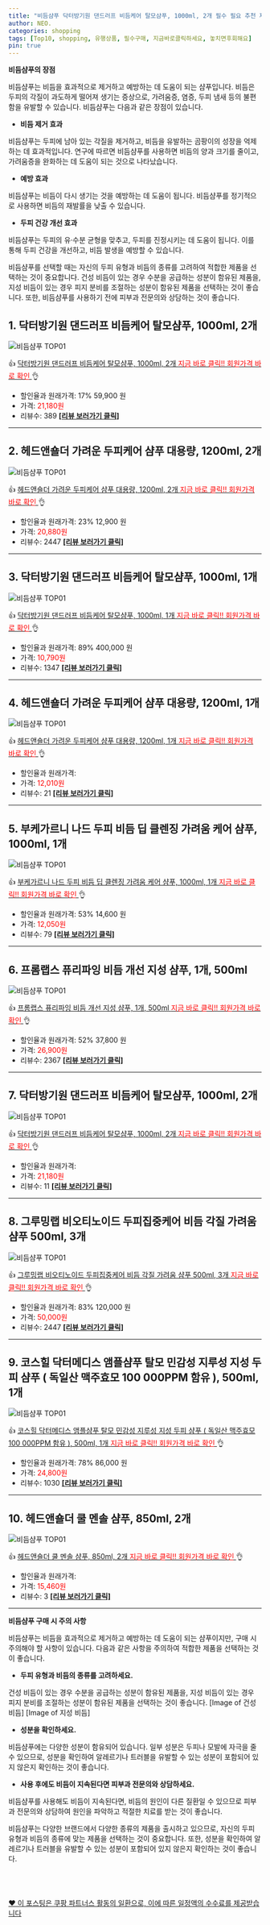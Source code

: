 ```yaml
---
title: "비듬샴푸 닥터방기원 댄드러프 비듬케어 탈모샴푸, 1000ml, 2개 필수 필요 추천 제품 비교 최저 가격 비교 장점 구매 후기 구매평"
author: NEO.
categories: shopping
tags: [Top10, shopping, 유행상품, 필수구매, 지금바로클릭하세요, 놓치면후회해요]
pin: true
---
```

**비듬샴푸의 장점**

비듬샴푸는 비듬을 효과적으로 제거하고 예방하는 데 도움이 되는 샴푸입니다. 비듬은 두피의 각질이 과도하게 떨어져 생기는 증상으로, 가려움증, 염증, 두피 냄새 등의 불편함을 유발할 수 있습니다. 비듬샴푸는 다음과 같은 장점이 있습니다.

* **비듬 제거 효과**

비듬샴푸는 두피에 남아 있는 각질을 제거하고, 비듬을 유발하는 곰팡이의 성장을 억제하는 데 효과적입니다. 연구에 따르면 비듬샴푸를 사용하면 비듬의 양과 크기를 줄이고, 가려움증을 완화하는 데 도움이 되는 것으로 나타났습니다.

* **예방 효과**

비듬샴푸는 비듬이 다시 생기는 것을 예방하는 데 도움이 됩니다. 비듬샴푸를 정기적으로 사용하면 비듬의 재발률을 낮출 수 있습니다.

* **두피 건강 개선 효과**

비듬샴푸는 두피의 유·수분 균형을 맞추고, 두피를 진정시키는 데 도움이 됩니다. 이를 통해 두피 건강을 개선하고, 비듬 발생을 예방할 수 있습니다.

비듬샴푸를 선택할 때는 자신의 두피 유형과 비듬의 종류를 고려하여 적합한 제품을 선택하는 것이 중요합니다. 건성 비듬이 있는 경우 수분을 공급하는 성분이 함유된 제품을, 지성 비듬이 있는 경우 피지 분비를 조절하는 성분이 함유된 제품을 선택하는 것이 좋습니다. 또한, 비듬샴푸를 사용하기 전에 피부과 전문의와 상담하는 것이 좋습니다.

   

## 1. 닥터방기원 댄드러프 비듬케어 탈모샴푸, 1000ml, 2개

![비듬샴푸 TOP01](https://thumbnail8.coupangcdn.com/thumbnails/remote/490x490ex/image/retail/images/8834566958435142-1a7bcb37-550e-4b3a-b25b-d0cd7772925e.jpg)


👍 [닥터방기원 댄드러프 비듬케어 탈모샴푸, 1000ml, 2개 <font color=red> 지금 바로 클릭!! 회원가격 바로 확인 </font> ](https://link.coupang.com/re/AFFSDP?lptag=AF3617701&subid=GithubCoopas&pageKey=1852422474&traceid=V0-153&itemId=20691836140&vendorItemId=71136410714) 👌 


- 할인율과 원래가격: 17%  59,900   원
- 가격: <span style='color:red'>21,180원</span>
- 리뷰수: 389  [**[리뷰 보러가기 클릭]**](https://link.coupang.com/re/AFFSDP?lptag=AF3617701&subid=GithubCoopas&pageKey=1852422474&traceid=V0-153&itemId=20691836140&vendorItemId=71136410714)

---


   

## 2. 헤드앤숄더 가려운 두피케어 샴푸 대용량, 1200ml, 2개

![비듬샴푸 TOP01](https://thumbnail6.coupangcdn.com/thumbnails/remote/490x490ex/image/retail/images/1307253503794839-9111a6bc-70d2-46c8-886c-dc6953993538.jpg)


👍 [헤드앤숄더 가려운 두피케어 샴푸 대용량, 1200ml, 2개 <font color=red> 지금 바로 클릭!! 회원가격 바로 확인 </font> ](https://link.coupang.com/re/AFFSDP?lptag=AF3617701&subid=GithubCoopas&pageKey=322942318&traceid=V0-153&itemId=19737108207&vendorItemId=85101504196) 👌 


- 할인율과 원래가격: 23%  12,900   원
- 가격: <span style='color:red'>20,880원</span>
- 리뷰수: 2447  [**[리뷰 보러가기 클릭]**](https://link.coupang.com/re/AFFSDP?lptag=AF3617701&subid=GithubCoopas&pageKey=322942318&traceid=V0-153&itemId=19737108207&vendorItemId=85101504196)

---


   

## 3. 닥터방기원 댄드러프 비듬케어 탈모샴푸, 1000ml, 1개

![비듬샴푸 TOP01](https://thumbnail6.coupangcdn.com/thumbnails/remote/490x490ex/image/retail/images/8772868224274990-dd5f8d5f-00fd-4e71-82cb-daf0b5c0fcde.jpg)


👍 [닥터방기원 댄드러프 비듬케어 탈모샴푸, 1000ml, 1개 <font color=red> 지금 바로 클릭!! 회원가격 바로 확인 </font> ](https://link.coupang.com/re/AFFSDP?lptag=AF3617701&subid=GithubCoopas&pageKey=1852422474&traceid=V0-153&itemId=20687449817&vendorItemId=71136410719) 👌 


- 할인율과 원래가격: 89%  400,000   원
- 가격: <span style='color:red'>10,790원</span>
- 리뷰수: 1347  [**[리뷰 보러가기 클릭]**](https://link.coupang.com/re/AFFSDP?lptag=AF3617701&subid=GithubCoopas&pageKey=1852422474&traceid=V0-153&itemId=20687449817&vendorItemId=71136410719)

---


   

## 4. 헤드앤숄더 가려운 두피케어 샴푸 대용량, 1200ml, 1개

![비듬샴푸 TOP01](https://thumbnail7.coupangcdn.com/thumbnails/remote/490x490ex/image/retail/images/1307236099063017-d070b310-68a5-4af7-8d8f-b3059aa868f0.jpg)


👍 [헤드앤숄더 가려운 두피케어 샴푸 대용량, 1200ml, 1개 <font color=red> 지금 바로 클릭!! 회원가격 바로 확인 </font> ](https://link.coupang.com/re/AFFSDP?lptag=AF3617701&subid=GithubCoopas&pageKey=322942318&traceid=V0-153&itemId=2426662596&vendorItemId=5485477886) 👌 


- 할인율과 원래가격: 
- 가격: <span style='color:red'>12,010원</span>
- 리뷰수: 21  [**[리뷰 보러가기 클릭]**](https://link.coupang.com/re/AFFSDP?lptag=AF3617701&subid=GithubCoopas&pageKey=322942318&traceid=V0-153&itemId=2426662596&vendorItemId=5485477886)

---


   

## 5. 부케가르니 나드 두피 비듬 딥 클렌징 가려움 케어 샴푸, 1000ml, 1개

![비듬샴푸 TOP01](https://thumbnail9.coupangcdn.com/thumbnails/remote/490x490ex/image/retail/images/3562465304356985-7be56b27-d780-4028-97bd-7df0e03df1e5.jpg)


👍 [부케가르니 나드 두피 비듬 딥 클렌징 가려움 케어 샴푸, 1000ml, 1개 <font color=red> 지금 바로 클릭!! 회원가격 바로 확인 </font> ](https://link.coupang.com/re/AFFSDP?lptag=AF3617701&subid=GithubCoopas&pageKey=296030460&traceid=V0-153&itemId=18267142676&vendorItemId=5313289645) 👌 


- 할인율과 원래가격: 53%  14,600   원
- 가격: <span style='color:red'>12,050원</span>
- 리뷰수: 79  [**[리뷰 보러가기 클릭]**](https://link.coupang.com/re/AFFSDP?lptag=AF3617701&subid=GithubCoopas&pageKey=296030460&traceid=V0-153&itemId=18267142676&vendorItemId=5313289645)

---


   

## 6. 프롬랩스 퓨리파잉 비듬 개선 지성 샴푸, 1개, 500ml

![비듬샴푸 TOP01](https://thumbnail8.coupangcdn.com/thumbnails/remote/490x490ex/image/retail/images/315341762375073-358d7968-0ec1-4d24-81cf-360d31c677cf.jpg)


👍 [프롬랩스 퓨리파잉 비듬 개선 지성 샴푸, 1개, 500ml <font color=red> 지금 바로 클릭!! 회원가격 바로 확인 </font> ](https://link.coupang.com/re/AFFSDP?lptag=AF3617701&subid=GithubCoopas&pageKey=6847997149&traceid=V0-153&itemId=16303482605&vendorItemId=83495791048) 👌 


- 할인율과 원래가격: 52%  37,800   원
- 가격: <span style='color:red'>26,900원</span>
- 리뷰수: 2367  [**[리뷰 보러가기 클릭]**](https://link.coupang.com/re/AFFSDP?lptag=AF3617701&subid=GithubCoopas&pageKey=6847997149&traceid=V0-153&itemId=16303482605&vendorItemId=83495791048)

---


   

## 7. 닥터방기원 댄드러프 비듬케어 탈모샴푸, 1000ml, 2개

![비듬샴푸 TOP01](https://thumbnail8.coupangcdn.com/thumbnails/remote/490x490ex/image/retail/images/8834566958435142-1a7bcb37-550e-4b3a-b25b-d0cd7772925e.jpg)


👍 [닥터방기원 댄드러프 비듬케어 탈모샴푸, 1000ml, 2개 <font color=red> 지금 바로 클릭!! 회원가격 바로 확인 </font> ](https://link.coupang.com/re/AFFSDP?lptag=AF3617701&subid=GithubCoopas&pageKey=1852422474&traceid=V0-153&itemId=20691836140&vendorItemId=71136410714) 👌 


- 할인율과 원래가격: 
- 가격: <span style='color:red'>21,180원</span>
- 리뷰수: 11  [**[리뷰 보러가기 클릭]**](https://link.coupang.com/re/AFFSDP?lptag=AF3617701&subid=GithubCoopas&pageKey=1852422474&traceid=V0-153&itemId=20691836140&vendorItemId=71136410714)

---


   

## 8. 그루밍랩 비오티노이드 두피집중케어 비듬 각질 가려움 샴푸 500ml, 3개

![비듬샴푸 TOP01](https://thumbnail7.coupangcdn.com/thumbnails/remote/490x490ex/image/vendor_inventory/478f/6a8a8a94e414c09cc555e525f8f73310df0832ea721bfc2c7242da85003f.png)


👍 [그루밍랩 비오티노이드 두피집중케어 비듬 각질 가려움 샴푸 500ml, 3개 <font color=red> 지금 바로 클릭!! 회원가격 바로 확인 </font> ](https://link.coupang.com/re/AFFSDP?lptag=AF3617701&subid=GithubCoopas&pageKey=6559268097&traceid=V0-153&itemId=14464080907&vendorItemId=81984172350) 👌 


- 할인율과 원래가격: 83%  120,000   원
- 가격: <span style='color:red'>50,000원</span>
- 리뷰수: 2447  [**[리뷰 보러가기 클릭]**](https://link.coupang.com/re/AFFSDP?lptag=AF3617701&subid=GithubCoopas&pageKey=6559268097&traceid=V0-153&itemId=14464080907&vendorItemId=81984172350)

---


   

## 9. 코스힐 닥터메디스 앰플샴푸 탈모 민감성 지루성 지성 두피 샴푸 ( 독일산 맥주효모 100 000PPM 함유 ), 500ml, 1개

![비듬샴푸 TOP01](https://thumbnail10.coupangcdn.com/thumbnails/remote/490x490ex/image/vendor_inventory/3948/4017eac5348939c3c3b1a20e58f5a7f01900d7fd8a305af1b0eb80e46c27.jpg)


👍 [코스힐 닥터메디스 앰플샴푸 탈모 민감성 지루성 지성 두피 샴푸 ( 독일산 맥주효모 100 000PPM 함유 ), 500ml, 1개 <font color=red> 지금 바로 클릭!! 회원가격 바로 확인 </font> ](https://link.coupang.com/re/AFFSDP?lptag=AF3617701&subid=GithubCoopas&pageKey=7448001189&traceid=V0-153&itemId=19382869525&vendorItemId=84206185479) 👌 


- 할인율과 원래가격: 78%  86,000   원
- 가격: <span style='color:red'>24,800원</span>
- 리뷰수: 1030  [**[리뷰 보러가기 클릭]**](https://link.coupang.com/re/AFFSDP?lptag=AF3617701&subid=GithubCoopas&pageKey=7448001189&traceid=V0-153&itemId=19382869525&vendorItemId=84206185479)

---


   

## 10. 헤드앤숄더 쿨 멘솔 샴푸, 850ml, 2개

![비듬샴푸 TOP01](https://thumbnail6.coupangcdn.com/thumbnails/remote/490x490ex/image/retail/images/1661080087968717-afd832b8-37a8-4719-bf71-e2e549a287e3.jpg)


👍 [헤드앤숄더 쿨 멘솔 샴푸, 850ml, 2개 <font color=red> 지금 바로 클릭!! 회원가격 바로 확인 </font> ](https://link.coupang.com/re/AFFSDP?lptag=AF3617701&subid=GithubCoopas&pageKey=6499998087&traceid=V0-153&itemId=6531850307&vendorItemId=85072867574) 👌 


- 할인율과 원래가격: 
- 가격: <span style='color:red'>15,460원</span>
- 리뷰수: 3  [**[리뷰 보러가기 클릭]**](https://link.coupang.com/re/AFFSDP?lptag=AF3617701&subid=GithubCoopas&pageKey=6499998087&traceid=V0-153&itemId=6531850307&vendorItemId=85072867574)

---
**비듬샴푸 구매 시 주의 사항**

비듬샴푸는 비듬을 효과적으로 제거하고 예방하는 데 도움이 되는 샴푸이지만, 구매 시 주의해야 할 사항이 있습니다. 다음과 같은 사항을 주의하여 적합한 제품을 선택하는 것이 좋습니다.

* **두피 유형과 비듬의 종류를 고려하세요.**

건성 비듬이 있는 경우 수분을 공급하는 성분이 함유된 제품을, 지성 비듬이 있는 경우 피지 분비를 조절하는 성분이 함유된 제품을 선택하는 것이 좋습니다.
[Image of 건성 비듬]
[Image of 지성 비듬]

* **성분을 확인하세요.**

비듬샴푸에는 다양한 성분이 함유되어 있습니다. 일부 성분은 두피나 모발에 자극을 줄 수 있으므로, 성분을 확인하여 알레르기나 트러블을 유발할 수 있는 성분이 포함되어 있지 않은지 확인하는 것이 좋습니다.

* **사용 후에도 비듬이 지속된다면 피부과 전문의와 상담하세요.**

비듬샴푸를 사용해도 비듬이 지속된다면, 비듬의 원인이 다른 질환일 수 있으므로 피부과 전문의와 상담하여 원인을 파악하고 적절한 치료를 받는 것이 좋습니다.

비듬샴푸는 다양한 브랜드에서 다양한 종류의 제품을 출시하고 있으므로, 자신의 두피 유형과 비듬의 종류에 맞는 제품을 선택하는 것이 중요합니다. 또한, 성분을 확인하여 알레르기나 트러블을 유발할 수 있는 성분이 포함되어 있지 않은지 확인하는 것이 좋습니다.<br><br><br><br><br> [ ❤  이 포스팅은 쿠팡 파트너스 활동의 일환으로, 이에 따른 일정액의 수수료를 제공받습니다](https://link.coupang.com/a/bcEFyh)